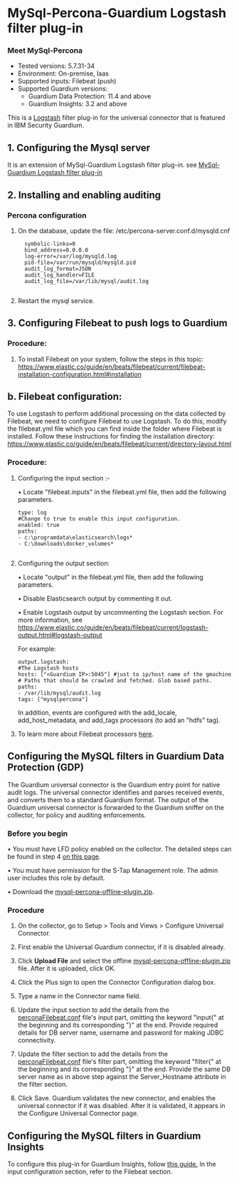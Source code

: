 # MySql-Percona-Guardium Logstash filter plug-in
### Meet MySql-Percona
* Tested versions: 5.7.31-34
* Environment: On-premise, Iaas
* Supported inputs: Filebeat (push)
* Supported Guardium versions:
  * Guardium Data Protection: 11.4 and above
  * Guardium Insights: 3.2 and above

This is a [Logstash](https://github.com/elastic/logstash) filter plug-in for the universal connector that is featured in IBM Security Guardium.

## 1. Configuring the Mysql server

It is an extension of MySql-Guardium Logstash filter plug-in. see [MySql-Guardium Logstash filter plug-in](https://github.ibm.com/Activity-Insights/universal-connectors/blob/master/filter-plugin/logstash-filter-mysql-guardium/README.md)

## 2. Installing and enabling auditing

### Percona configuration

1. On the database, update the file: /etc/percona-server.conf.d/mysqld.cnf

    ```
      symbolic-links=0
      bind_address=0.0.0.0
      log-error=/var/log/mysqld.log
      pid-file=/var/run/mysqld/mysqld.pid
      audit_log_format=JSON
      audit_log_handler=FILE
      audit_log_file=/var/lib/mysql/audit.log
  
    ```
2. Restart the mysql service.


## 3. Configuring Filebeat to push logs to Guardium

### Procedure:

1. To install Filebeat on your system, follow the steps in this topic:
   https://www.elastic.co/guide/en/beats/filebeat/current/filebeat-installation-configuration.html#installation

## b. Filebeat configuration:

To use Logstash to perform additional processing on the data collected by Filebeat, we need to configure Filebeat to use Logstash. To do this, modify the filebeat.yml file which you can find inside the folder where Filebeat is installed. Follow these instructions for finding the installation directory:
https://www.elastic.co/guide/en/beats/filebeat/current/directory-layout.html

### Procedure:

1. Configuring the input section :-

   • Locate "filebeat.inputs" in the filebeat.yml file, then add the following parameters.

    ```
    type: log
    #Change to true to enable this input configuration.
    enabled: true 
    paths:
    - c:\programdata\elasticsearch\logs*
    - C:\downloads\docker_volumes*
  
    ```

2. Configuring the output section:

   • Locate "output" in the filebeat.yml file, then add the following parameters.

   • Disable Elasticsearch output by commenting it out.

   • Enable Logstash output by uncommenting the Logstash section. For more information, see https://www.elastic.co/guide/en/beats/filebeat/current/logstash-output.html#logstash-output

   For example:

    ```
    output.logstash:
    #The Logstash hosts
    hosts: ["<Guardium IP>:5045"] #just to ip/host name of the gmachine
    # Paths that should be crawled and fetched. Glob based paths.
    paths: 
    - /var/lib/mysql/audit.log
    tags: ["mysqlpercona"] 

    ```
   In addition, events are configured with the add_locale, add_host_metadata, and add_tags processors (to add an "hdfs" tag).


3. To learn more about Filebeat processors [here](https://www.elastic.co/guide/en/beats/filebeat/current/filtering-and-enhancing-data.html#using-processors).


## Configuring the MySQL filters in Guardium Data Protection (GDP)

The Guardium universal connector is the Guardium entry point for native audit logs.
The universal connector identifies and parses received events, and converts them to a standard Guardium format.
The output of the Guardium universal connector is forwarded to the Guardium sniffer on the collector, for policy and auditing enforcements.

### Before you begin

• You must have LFD policy enabled on the collector. The detailed steps can be found in step 4 [on this page](https://www.ibm.com/docs/en/guardium/11.4).

• You must have permission for the S-Tap Management role. The admin user includes this role by default.

• Download the [mysql-percona-offline-plugin.zip](./MysqlPerconaOverFilebeatPackage/mysql-percona-offline-plugin.zip).

### Procedure

1. On the collector, go to Setup > Tools and Views > Configure Universal Connector.

2. First enable the Universal Guardium connector, if it is disabled already.

4. Click **Upload File** and select the offline [mysql-percona-offline-plugin.zip](./MysqlPerconaOverFilebeatPackage/mysql-percona-offline-plugin.zip) file. After it is uploaded, click OK.

5. Click the Plus sign to open the Connector Configuration dialog box.

6. Type a name in the Connector name field.

7. Update the input section to add the details from the [perconaFilebeat.conf](./perconaFilebeat.conf) file's input part, omitting the keyword "input{" at the beginning and its corresponding "}" at the end. Provide required details for DB server name, username and password for making JDBC connectivity.

8. Update the filter section to add the details from the [perconaFilebeat.conf](./perconaFilebeat.conf) file's filter part, omitting the keyword "filter{" at the beginning and its corresponding "}" at the end. Provide the same DB server name as in above step against the Server_Hostname attribute in the filter section.

9. Click Save. Guardium validates the new connector, and enables the universal connector if it was disabled. After it is validated, it appears in the Configure Universal Connector page.


## Configuring the MySQL filters in Guardium Insights
To configure this plug-in for Guardium Insights, follow [this guide.](/docs/Guardium%20Insights/3.2.x/UC_Configuration_GI.md)
In the input configuration section, refer to the Filebeat section.